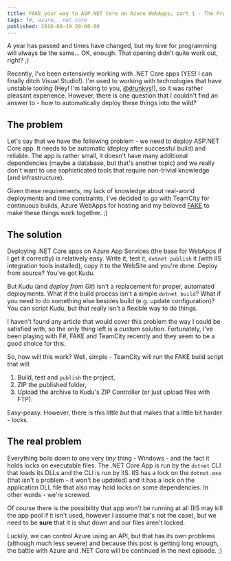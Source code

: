 ```yaml
---
title: FAKE your way to ASP.NET Core on Azure WebApps, part 1 - The Problem
tags: f#, azure, .net core
published: 2016-08-19 20:00:00
---
```


A year has passed and times have changed, but my love for programming will always be the same... OK, enough. That opening didn't quite work out, right? ;)

Recently, I've been extensively working with .NET Core apps (YES! I can finally ditch Visual Studio!). I'm used to working with technologies that have unstable tooling (Hey! I'm talking to you, [\@drunkvs]!), so it was rather pleasant experience. However, there is one question that I couldn't find an answer to - how to automatically deploy these things into the wild?

<!--more-->

## The problem

Let's say that we have the following problem - we need to deploy ASP.NET Core app. It needs to be automatic (deploy after successful build) and reliable. The app is rather small, it doesn't have many additional dependencies (maybe a database, but that's another topic) and we really don't want to use sophisticated tools that require non-trivial knowledge (and infrastructure).

Given these requirements, my lack of knowledge about real-world deployments and time constraints, I've decided to go with TeamCity for continuous builds, Azure WebApps for hosting and my beloved [FAKE] to make these things work together. ;)

## The solution

Deploying .NET Core apps on Azure App Services (the base for WebApps if I get it correctly) is relatively easy. Write it, test it, `dotnet publish` it (with IIS integration tools installed), copy it to the WebSite and you're done. Deploy from source? You've got Kudu.

But Kudu (and *deploy from Git*) isn't a replacement for proper, automated deployments. What if the build process isn't a simple `dotnet build`? What if you need to do something else besides build (e.g. update configuration)? You can script Kudu, but that really isn't a flexible way to do things.

I haven't found any article that would cover this problem the way I could be satisfied with, so the only thing left is a custom solution. Fortunately, I've been playing with F#, FAKE and TeamCity recently and they seem to be a good choice for this.

So, how will this work? Well, simple - TeamCity will run the FAKE build script that will:

 1. Build, test and `publish` the project,
 2. ZIP the published folder,
 3. Upload the archive to Kudu's ZIP Controller (or just upload files with FTP).

Easy-peasy. However, there is this little *but* that makes that a little bit harder - locks.

## The real problem

Everything boils down to one very *tiny* thing - Windows - and the fact it holds locks on executable files. The .NET Core App is run by the `dotnet` CLI that loads its DLLs and the CLI is run by IIS. IIS has a lock on the `dotnet.exe` (that isn't a problem - it won't be updated) and it has a lock on the application DLL file that also may hold locks on some dependencies. In other words - we're screwed.

Of course there is the possibility that app won't be running at all (IIS may kill the app pool if it isn't used, however I assume that's not the case), but we need to be **sure** that it is shut down and our files aren't locked.

Luckily, we can control Azure using an API, but that has its own problems (although much less severe) and because this post is getting long enough, the battle with Azure and .NET Core will be continued in the next episode. ;)

[\@drunkvs]: https://twitter.com/drunkvs
[FAKE]: https://fsharp.github.io/FAKE/
